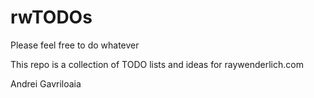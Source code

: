 # rwTODOs


Please feel free to do whatever


This repo is a collection of TODO lists and ideas for raywenderlich.com


Andrei Gavriloaia
